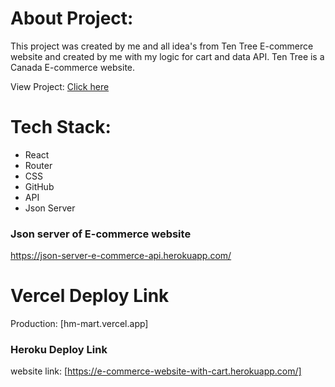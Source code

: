 # About Project:

This project was created by me and all idea's from Ten Tree E-commerce website and created by me with my logic for cart and data API. Ten Tree is a Canada E-commerce website.

View Project: <a href="hm-mart.vercel.app">Click here</a>

# Tech Stack:
 - React
 - Router
 - CSS
 - GitHub
 - API
 - Json Server

### Json server of E-commerce website
https://json-server-e-commerce-api.herokuapp.com/

# Vercel Deploy Link

Production: [hm-mart.vercel.app]


 ### Heroku Deploy Link

  website link: [https://e-commerce-website-with-cart.herokuapp.com/]


